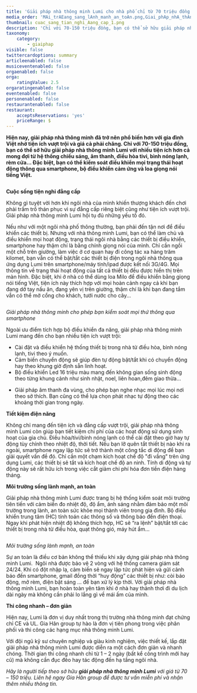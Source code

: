 ```yaml
---
title: 'Giải pháp nhà thông minh Lumi cho nhà phố chỉ từ 70 triệu đồng'
media_order: 'MAi_trAEang_sang_lAnh_manh_an_toAn.png,Giai_phAp_nhA_thAng_minh_cho_phAp_ban_kiam_soAt_mai_tha_thAng_qua_smartphone.png,cuac_sang_tian_nghi_Aang_cap_1.png'
thumbnail: cuac_sang_tian_nghi_Aang_cap_1.png
description: 'Chỉ với 70-150 triệu đồng, bạn có thể sở hữu giải pháp nhà thông minh Lumi với nhiều tiện ích hơn cả mong đợi từ hệ thống chiếu sáng, âm thanh, điều hòa tivi, bình nóng lạnh, rèm cửa…...'
taxonomy:
    category:
        - giaiphap
visible: false
twittercardoptions: summary
articleenabled: false
musiceventenabled: false
orgaenabled: false
orga:
    ratingValue: 2.5
orgaratingenabled: false
eventenabled: false
personenabled: false
restaurantenabled: false
restaurant:
    acceptsReservations: 'yes'
    priceRange: $
---
```


<p><strong>Hiện nay, giải ph&aacute;p nh&agrave; th&ocirc;ng minh đ&atilde; trở n&ecirc;n phổ biến hơn với gia đ&igrave;nh Việt nhờ tiện &iacute;ch vượt trội v&agrave; gi&aacute; cả phải chăng. Chỉ với 70-150 triệu đồng, bạn c&oacute; thể sở hữu giải ph&aacute;p nh&agrave; th&ocirc;ng minh Lumi với nhiều tiện &iacute;ch hơn cả mong đợi từ hệ thống chiếu s&aacute;ng, &acirc;m thanh, điều h&ograve;a tivi, b&igrave;nh n&oacute;ng lạnh, r&egrave;m cửa&hellip; Đặc biệt, bạn c&oacute; thể kiểm so&aacute;t điều khiển mọi trạng th&aacute;i hoạt động th&ocirc;ng qua smartphone, bộ điều khiển cảm ứng v&agrave; loa giọng n&oacute;i tiếng Việt.</strong></p>
<p><strong><img src="/giahan/tu-van-giai-phap/giai-phap-nha-thong-minh-lumi-cho-nha-pho-chi-tu-70-trieu-dong/cuac_sang_tian_nghi_Aang_cap_1.png" alt="" /></strong></p>
<p><strong>Cuộc sống tiện nghi đẳng cấp</strong></p>
<p>Kh&ocirc;ng g&igrave; tuyệt vời hơn khi ng&ocirc;i nh&agrave; của m&igrave;nh khiến thượng kh&aacute;ch đến chơi phải trầm trồ th&aacute;n phục v&igrave; sự đẳng cấp ri&ecirc;ng biệt cũng như tiện &iacute;ch vượt trội. Giải ph&aacute;p nh&agrave; th&ocirc;ng minh Lumi hội tụ đủ những yếu tố đ&oacute;.</p>
<p>Nếu như với một ng&ocirc;i nh&agrave; phố th&ocirc;ng thường, bạn phải đến tận nơi để điều khiển c&aacute;c thiết bị. Nhưng với nh&agrave; th&ocirc;ng minh Lumi, bạn c&oacute; thể l&agrave;m chủ v&agrave; điều khiển mọi hoạt động, trạng th&aacute;i ng&ocirc;i nh&agrave; bằng c&aacute;c thiết bị điều khiển, smartphone hay thậm ch&iacute; l&agrave; bằng ch&iacute;nh giọng n&oacute;i của m&igrave;nh. Chỉ cần ngồi một chỗ tr&ecirc;n giường, l&agrave;m việc ở cơ quan hay đi c&ocirc;ng t&aacute;c xa h&agrave;ng trăm kilomet, bạn vẫn c&oacute; thể bật/tắt c&aacute;c thiết bị điện trong ng&ocirc;i nh&agrave; th&ocirc;ng qua ứng dụng Lumi tr&ecirc;n smartphone/m&aacute;y t&iacute;nh/ipad được kết nối 3G/4G. Mọi th&ocirc;ng tin về trạng th&aacute;i hoạt động của tất cả thiết bị đều được hiển thị tr&ecirc;n m&agrave;n h&igrave;nh. Đặc biệt, khi ở nh&agrave; c&oacute; thể d&ugrave;ng loa Milo để điều khiển bằng giọng n&oacute;i tiếng Việt, tiện &iacute;ch n&agrave;y th&iacute;ch hợp với mọi ho&agrave;n cảnh ngay cả khi bạn đang dở tay nấu ăn, đang y&ecirc;n vị tr&ecirc;n giường, thậm ch&iacute; l&agrave; khi bạn đang tắm vẫn c&oacute; thể mở cổng cho kh&aacute;ch, tưới nước cho c&acirc;y...</p>
<p><img src="/giahan/tu-van-giai-phap/giai-phap-nha-thong-minh-lumi-cho-nha-pho-chi-tu-70-trieu-dong/Giai_phAp_nhA_thAng_minh_cho_phAp_ban_kiam_soAt_mai_tha_thAng_qua_smartphone.png" alt="" /></p>
<p><em>Giải ph&aacute;p nh&agrave; th&ocirc;ng minh cho ph&eacute;p bạn kiểm so&aacute;t mọi thứ th&ocirc;ng qua smartphone</em></p>
<p>Ngo&agrave;i ưu điểm t&iacute;ch hợp bộ điều khiển đa năng, giải ph&aacute;p nh&agrave; th&ocirc;ng minh Lumi mang đến cho bạn nhiều tiện &iacute;ch vượt trội:</p>
<ul>
<li>C&agrave;i đặt v&agrave; điều khiển hệ thống thiết bị trong nh&agrave; từ điều h&ograve;a, b&igrave;nh n&oacute;ng lạnh, tivi theo &yacute; muốn.</li>
<li>Cảm biến chuyển động sẽ gi&uacute;p đ&egrave;n tự động bật/tắt khi c&oacute; chuyển động hay theo khung giờ định sẵn linh hoạt.</li>
<li>Bộ điều khiển Led 16 triệu m&agrave;u mang đến kh&ocirc;ng gian sống sinh động theo từng khung cảnh như sinh nhật, noel, li&ecirc;n hoan,đ&ecirc;m giao thừa&hellip;</li>
</ul>
<ul>
<li>Giải ph&aacute;p &acirc;m thanh đa v&ugrave;ng, cho ph&eacute;p bạn nghe nhạc mọi l&uacute;c mọi nơi theo sở th&iacute;ch. Bạn cũng c&oacute; thể lựa chọn ph&aacute;t nhạc tự động theo c&aacute;c khoảng thời gian trong ng&agrave;y.</li>
</ul>
<p><strong>Tiết kiệm điện năng</strong></p>
<p>Kh&ocirc;ng chỉ mang đến tiện &iacute;ch v&agrave; đẳng cấp vượt trội, giải ph&aacute;p nh&agrave; th&ocirc;ng minh Lumi c&ograve;n gi&uacute;p bạn tiết kiệm chi ph&iacute; của c&aacute;c hoạt động sử dụng sinh hoạt của gia chủ. Điều h&ograve;a/tivi/b&igrave;nh n&oacute;ng lạnh c&oacute; thể c&agrave;i đặt theo giờ hay tự động t&ugrave;y chỉnh theo nhiệt độ, thời tiết. Nếu bạn lỡ qu&ecirc;n tắt thiết bị n&agrave;o khi ra ngo&agrave;i, smartphone ngay lập tức sẽ trở th&agrave;nh một c&ocirc;ng tắc di động để bạn giải quyết vấn đề đ&oacute;. Chỉ cần một chạm k&iacute;ch hoạt chế độ "đi vắng" tr&ecirc;n ứng dụng Lumi, c&aacute;c thiết bị sẽ tắt v&agrave; k&iacute;ch hoạt chế độ an ninh. T&iacute;nh di động v&agrave; tự động n&agrave;y sẽ rất hữu &iacute;ch trong việc cắt giảm chi ph&iacute; h&oacute;a đơn tiền điện h&agrave;ng th&aacute;ng.</p>
<p><strong>M&ocirc;i trường sống l&agrave;nh mạnh, an to&agrave;n</strong></p>
<p>Giải ph&aacute;p nh&agrave; th&ocirc;ng minh Lumi được trang bị hệ thống kiểm so&aacute;t m&ocirc;i trường ti&ecirc;n tiến với cảm biến đo nhiệt độ, độ ẩm, &aacute;nh s&aacute;ng nhằm đảm bảo một m&ocirc;i trường trong l&agrave;nh, an to&agrave;n sức khỏe mọi th&agrave;nh vi&ecirc;n trong gia đ&igrave;nh. Bộ điều khiển trung t&acirc;m (HC) t&iacute;nh to&aacute;n c&aacute;c th&ocirc;ng số v&agrave; th&ocirc;ng b&aacute;o đến điện thoại. Ngay khi ph&aacute;t hiện nhiệt độ kh&ocirc;ng th&iacute;ch hợp, HC sẽ &ldquo;ra lệnh&rdquo; bật/tắt tới c&aacute;c thiết bị trong nh&agrave; từ điều h&ograve;a, quạt th&ocirc;ng gi&oacute;, m&aacute;y h&uacute;t ẩm...</p>
<p><img src="/giahan/tu-van-giai-phap/giai-phap-nha-thong-minh-lumi-cho-nha-pho-chi-tu-70-trieu-dong/MAi_trAEang_sang_lAnh_manh_an_toAn.png" alt="" /></p>
<p><em>M&ocirc;i trường sống l&agrave;nh mạnh, an to&agrave;n</em></p>
<p>Sự an to&agrave;n l&agrave; điều cơ bản kh&ocirc;ng thể thiếu khi x&acirc;y dựng giải ph&aacute;p nh&agrave; th&ocirc;ng minh Lumi. &nbsp;Ng&ocirc;i nh&agrave; được bảo vệ 2 v&ograve;ng với hệ thống camera gi&aacute;m s&aacute;t 24/24. Khi c&oacute; đột nhập lạ, cảm biến sẽ ngay lập tức ph&aacute;t hiện v&agrave; gửi cảnh b&aacute;o đến smartphone, gmail đồng thời &ldquo;huy động&rdquo; c&aacute;c thiết bị như: c&ograve;i b&aacute;o động, mở r&egrave;m, điện bật s&aacute;ng &hellip; để bạn xử l&yacute; kịp thời. Với giải ph&aacute;p nh&agrave; th&ocirc;ng minh Lumi, bạn ho&agrave;n to&agrave;n y&ecirc;n t&acirc;m khi ở nh&agrave; hay thảnh thơi đi du lịch d&agrave;i ng&agrave;y m&agrave; kh&ocirc;ng cần phải lo lắng g&igrave; về m&aacute;i ấm của m&igrave;nh.</p>
<p><strong>Thi c&ocirc;ng nhanh &ndash; đơn giản</strong></p>
<p>Hiện nay, Lumi l&agrave; đơn vị duy nhất trong thị trường nh&agrave; th&ocirc;ng minh đạt chứng chỉ CE v&agrave; UL. Gia H&acirc;n group tự h&agrave;o l&agrave; đơn vị ti&ecirc;n phong trong việc ph&acirc;n phối v&agrave; thi c&ocirc;ng c&aacute;c hạng mục nh&agrave; th&ocirc;ng minh Lumi.</p>
<p>Với đội ngũ kỹ sư chuy&ecirc;n nghiệp và gi&agrave;u kinh nghiệm, việc thi&ecirc;́t k&ecirc;́, lắp đặt giải ph&aacute;p nh&agrave; th&ocirc;ng minh Lumi được diễn ra m&ocirc;̣t cách đơn giản v&agrave; nhanh ch&oacute;ng. Thời gian thi c&ocirc;ng nhanh chỉ từ 1 &ndash; 2 ng&agrave;y (bất kể c&ocirc;ng tr&igrave;nh mới hay cũ) m&agrave; kh&ocirc;ng cần đục đẽo hay t&aacute;c động đến hạ tầng ng&ocirc;i nh&agrave;.</p>
<p><em>H&atilde;y l&agrave; người tiếp theo sở hữu&nbsp;<strong>giải ph&aacute;p nh&agrave; th&ocirc;ng minh Lumi</strong>&nbsp;với gi&aacute; từ 70 &ndash; 150 triệu. Li&ecirc;n hệ ngay Gia H&acirc;n group để được tư vấn miễn ph&iacute; v&agrave; nhận th&ecirc;m nhiều th&ocirc;ng tin.</em></p>